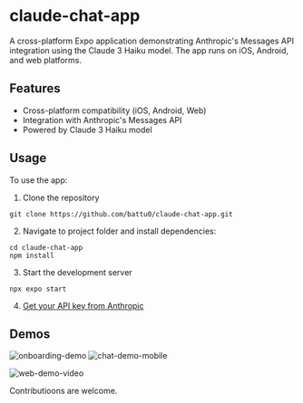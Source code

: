 # claude-chat-app

A cross-platform Expo application demonstrating Anthropic's Messages API integration using the Claude 3 Haiku model. The app runs on iOS, Android, and web platforms.

## Features
- Cross-platform compatibility (iOS, Android, Web)
- Integration with Anthropic's Messages API
- Powered by Claude 3 Haiku model

## Usage
To use the app:
1. Clone the repository
```
git clone https://github.com/battu0/claude-chat-app.git
```
2. Navigate to project folder and install dependencies:
```
cd claude-chat-app
npm install
```
3. Start the development server
```
npx expo start
```

4. [Get your API key from Anthropic](https://www.anthropic.com/api)

## Demos
![onboarding-demo](https://github.com/user-attachments/assets/5aa347d2-04d9-49fb-b0c0-427d91a7c706)
![chat-demo-mobile](https://github.com/user-attachments/assets/89721240-1fee-4016-99e8-fd12e9311b01)

![web-demo-video](https://github.com/user-attachments/assets/109c9531-655f-40e2-91ae-225ec31b858a)

Contributioons are welcome.
